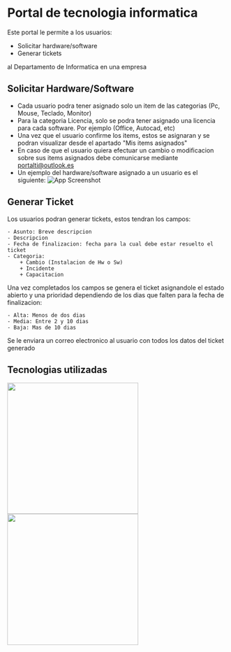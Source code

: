 
# Portal de tecnologia informatica
Este portal le permite a los usuarios:
- Solicitar hardware/software 
- Generar tickets

al Departamento de Informatica en una empresa



## Solicitar Hardware/Software

- Cada usuario podra tener asignado solo un item de las categorias (Pc, Mouse, Teclado, Monitor)
- Para la categoria Licencia, solo se podra tener asignado una licencia para cada software. Por ejemplo (Office, Autocad, etc)
- Una vez que el usuario confirme los items, estos se asignaran y se podran visualizar desde el apartado "Mis items asignados"
- En caso de que el usuario quiera efectuar un cambio o modificacion sobre sus items asignados debe comunicarse mediante portalti@outlook.es
- Un ejemplo del hardware/software asignado a un usuario es el siguiente:
![App Screenshot](https://www.plantuml.com/plantuml/png/VT7VQzim40Vmz_ihX1y76PPiTqbX9INDHbZQZBLz7efyf5hr8qZdmIZztoVRmvvhg9vy9ztdA-5r91ceiGR07t-X8hOZjFaB78DqzINBRj2O39GaFFdm9pM-RpBGQOU3zJMQdxynHErTsjbBqjJKo3wL8i_W7BJ2IoPMULhm-h_FH_zUsjYuqoJYzd2tUpZyw7EMivmlnMhaosgcYr7_YautSO8_R3Vxwvj3Zr_Cy6_71UVBWUVLMxqOzRq_QKBrzERoZ_VRNYzc-grOvk_OvMWV6ZBUFq_e_MwplTlihdjTvFdCBowgnPQF2Q9g4m2iF3CPepuvhDkW-08iPnyML_tl1iQ7WWCJGo605KDH02k7eXpSnuWXSSxROq3s-IgzKhe6JGPCdj4ONVj_tQ1yJ5tj28FhcYjULC3GIcswCxQRJDUKIdlR3QoVFBNx7vMtQJYY8X-wmwGpcBwgkzsa0uoqUaQAxGGm9GDrNw_GhpMwkh7cBm00)

## Generar Ticket
Los usuarios podran generar tickets, estos tendran los campos:

    - Asunto: Breve descripcion
    - Descripcion
    - Fecha de finalizacion: fecha para la cual debe estar resuelto el ticket
    - Categoria:
        + Cambio (Instalacion de Hw o Sw)
        + Incidente
        + Capacitacion

Una vez completados los campos se genera el ticket asignandole el estado abierto y una prioridad dependiendo de los dias que falten para la fecha de finalizacion: 

    - Alta: Menos de dos dias
    - Media: Entre 2 y 10 dias
    - Baja: Mas de 10 dias

Se le enviara un correo electronico al usuario con todos los datos del ticket generado



## Tecnologias utilizadas
<img src="http://www.cursosgis.com/wp-content/uploads/2017/06/lenguajes_1.png" width="300"/>
<img src="https://res.cloudinary.com/practicaldev/image/fetch/s--E7SQLjAt--/c_imagga_scale,f_auto,fl_progressive,h_420,q_auto,w_1000/https://dev-to-uploads.s3.amazonaws.com/uploads/articles/5d14su1hfqzbeqa2qhbr.png" width="300"/>

